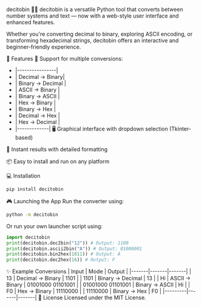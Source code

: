 decitobin 🧒🔢
decitobin is a versatile Python tool that converts between number systems and text — now with a web-style user interface and enhanced features.

Whether you're converting decimal to binary, exploring ASCII encoding, or transforming hexadecimal strings, decitobin offers an interactive and beginner-friendly experience.

🌟 Features
🧠 Support for multiple conversions:
- |----------------|
- | Decimal → Binary|  
- | Binary → Decimal | 
- | ASCII → Binary  |
- | Binary → ASCII | 
- | Hex → Binary | 
- | Binary → Hex |
- | Decimal → Hex |
- | Hex → Decimal |
- |-------------|
🖥️ Graphical interface with dropdown selection (Tkinter-based)

🚀 Instant results with detailed formatting

📦 Easy to install and run on any platform

💻 Installation
```sh
pip install decitobin
```
🎮 Launching the App
Run the converter using:
```sh
python -m decitobin
```
Or run your own launcher script using:

```python
import decitobin
print(decitobin.dec2bin("12")) # Output: 1100
print(decitobin.ascii2bin("A")) # Output: 01000001
print(decitobin.bin2hex(1011)) # Output: A
print(decitobin.dec2hex(16)) # Output: F
```
✨ Example Conversions
| Input	| Mode	| Output |
|-------|-------|-------|
| 13	| Decimal → Binary	| 1101 |
| 1101	| Binary → Decimal	| 13 |
| Hi	| ASCII → Binary	| 01001000 01101001 |
| 01001000 01101001	| Binary → ASCII	| Hi |
| F0	| Hex → Binary	| 11110000 |
| 11110000	| Binary → Hex	| F0 |
|---------|-------|-------|
📄 License
Licensed under the MIT License.